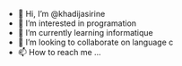 - 👋 Hi, I’m @khadijasirine
- 👀 I’m interested in programation
- 🌱 I’m currently learning informatique
- 💞️ I’m looking to collaborate on language c 
- 📫 How to reach me ...

<!---
khadijasirine/khadijasirine is a ✨ special ✨ repository because its `README.md` (this file) appears on your GitHub profile.
You can click the Preview link to take a look at your changes.
--->
